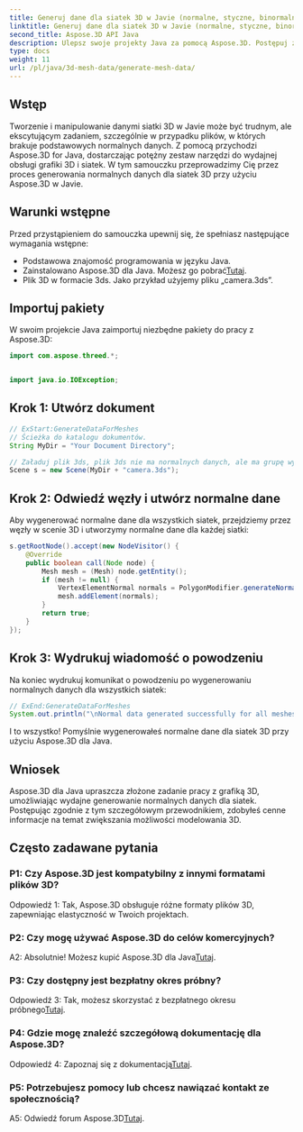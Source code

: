```yaml
---
title: Generuj dane dla siatek 3D w Javie (normalne, styczne, binormalne)
linktitle: Generuj dane dla siatek 3D w Javie (normalne, styczne, binormalne)
second_title: Aspose.3D API Java
description: Ulepsz swoje projekty Java za pomocą Aspose.3D. Postępuj zgodnie z naszym samouczkiem, aby bez wysiłku wygenerować normalne dane dla siatek 3D. Z łatwością zanurz się w grafice 3D.
type: docs
weight: 11
url: /pl/java/3d-mesh-data/generate-mesh-data/
---
```

## Wstęp

Tworzenie i manipulowanie danymi siatki 3D w Javie może być trudnym, ale ekscytującym zadaniem, szczególnie w przypadku plików, w których brakuje podstawowych normalnych danych. Z pomocą przychodzi Aspose.3D for Java, dostarczając potężny zestaw narzędzi do wydajnej obsługi grafiki 3D i siatek. W tym samouczku przeprowadzimy Cię przez proces generowania normalnych danych dla siatek 3D przy użyciu Aspose.3D w Javie.

## Warunki wstępne

Przed przystąpieniem do samouczka upewnij się, że spełniasz następujące wymagania wstępne:

- Podstawowa znajomość programowania w języku Java.
- Zainstalowano Aspose.3D dla Java. Możesz go pobrać[Tutaj](https://releases.aspose.com/3d/java/).
- Plik 3D w formacie 3ds. Jako przykład użyjemy pliku „camera.3ds”.

## Importuj pakiety

W swoim projekcie Java zaimportuj niezbędne pakiety do pracy z Aspose.3D:

```java
import com.aspose.threed.*;


import java.io.IOException;
```

## Krok 1: Utwórz dokument

```java
// ExStart:GenerateDataForMeshes
// Ścieżka do katalogu dokumentów.
String MyDir = "Your Document Directory";

// Załaduj plik 3ds, plik 3ds nie ma normalnych danych, ale ma grupę wygładzającą
Scene s = new Scene(MyDir + "camera.3ds");
```

## Krok 2: Odwiedź węzły i utwórz normalne dane

Aby wygenerować normalne dane dla wszystkich siatek, przejdziemy przez węzły w scenie 3D i utworzymy normalne dane dla każdej siatki:

```java
s.getRootNode().accept(new NodeVisitor() {
    @Override
    public boolean call(Node node) {
        Mesh mesh = (Mesh) node.getEntity();
        if (mesh != null) {
            VertexElementNormal normals = PolygonModifier.generateNormal(mesh);
            mesh.addElement(normals);
        }
        return true;
    }
});
```

## Krok 3: Wydrukuj wiadomość o powodzeniu

Na koniec wydrukuj komunikat o powodzeniu po wygenerowaniu normalnych danych dla wszystkich siatek:

```java
// ExEnd:GenerateDataForMeshes
System.out.println("\nNormal data generated successfully for all meshes.");
```

I to wszystko! Pomyślnie wygenerowałeś normalne dane dla siatek 3D przy użyciu Aspose.3D dla Java.

## Wniosek

Aspose.3D dla Java upraszcza złożone zadanie pracy z grafiką 3D, umożliwiając wydajne generowanie normalnych danych dla siatek. Postępując zgodnie z tym szczegółowym przewodnikiem, zdobyłeś cenne informacje na temat zwiększania możliwości modelowania 3D.

## Często zadawane pytania

### P1: Czy Aspose.3D jest kompatybilny z innymi formatami plików 3D?

Odpowiedź 1: Tak, Aspose.3D obsługuje różne formaty plików 3D, zapewniając elastyczność w Twoich projektach.

### P2: Czy mogę używać Aspose.3D do celów komercyjnych?

 A2: Absolutnie! Możesz kupić Aspose.3D dla Java[Tutaj](https://purchase.aspose.com/buy).

### P3: Czy dostępny jest bezpłatny okres próbny?

 Odpowiedź 3: Tak, możesz skorzystać z bezpłatnego okresu próbnego[Tutaj](https://releases.aspose.com/).

### P4: Gdzie mogę znaleźć szczegółową dokumentację dla Aspose.3D?

 Odpowiedź 4: Zapoznaj się z dokumentacją[Tutaj](https://reference.aspose.com/3d/java/).

### P5: Potrzebujesz pomocy lub chcesz nawiązać kontakt ze społecznością?

 A5: Odwiedź forum Aspose.3D[Tutaj](https://forum.aspose.com/c/3d/18).